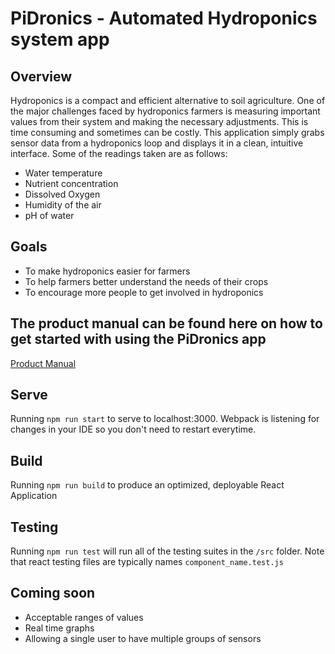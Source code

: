 # PiDronics - Automated Hydroponics system app

## Overview
Hydroponics is a compact and efficient alternative to soil agriculture. One of the major challenges faced by hydroponics farmers is measuring important values from their system and making the necessary adjustments. This is time consuming and sometimes can be costly. This application simply grabs sensor data from a hydroponics loop and displays it in a clean, intuitive interface. Some of the readings taken are as follows:
- Water temperature
- Nutrient concentration
- Dissolved Oxygen
- Humidity of the air
- pH of water

## Goals
- To make hydroponics easier for farmers
- To help farmers better understand the needs of their crops
- To encourage more people to get involved in hydroponics

## The product manual can be found here on how to get started with using the PiDronics app
[Product Manual](https://docs.google.com/document/d/1FWLsea7MBdXaazkmk156T1Quhn5-B72oxn0frQKcgs8/edit?usp=sharing)

## Serve

Running `npm run start` to serve to localhost:3000. Webpack is listening for changes in your IDE so you don't need to restart everytime.

## Build

Running `npm run build` to produce an optimized, deployable React Application

## Testing

Running `npm run test` will run all of the testing suites in the `/src` folder. Note that react testing files are typically names `component_name.test.js`

## Coming soon
- Acceptable ranges of values
- Real time graphs
- Allowing a single user to have multiple groups of sensors
